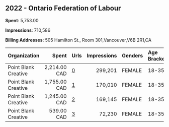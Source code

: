 ## 2022 - Ontario Federation of Labour 
**Spent**: 5,753.00

**Impressions**: 710,586

**Billing Addresses**: 505 Hamilton St., Room 301,Vancouver,V6B 2R1,CA

|Organization|Spent|Urls|Impressions|Genders|Age Brackets|Country Codes|
|:---|---:|:---|---:|:---|:---|:---|
|Point Blank Creative|2,214.00 CAD|[0](https://www.snap.com/political-ads/asset/802a3644f3abc3b2616b9a511480da010f0431d9a8dcca8ba4901e91cef65d42?mediaType=png)|299,201|FEMALE|18-35|canada|
|Point Blank Creative|1,755.00 CAD|[1](https://www.snap.com/political-ads/asset/a049876e5b13f79173abc0ce2d86d12073f59c73b15d0b910d2d3d72ae16df6c?mediaType=png)|170,010|FEMALE|18-35|canada|
|Point Blank Creative|1,245.00 CAD|[2](https://www.snap.com/political-ads/asset/76eac75c368dd0eeb68e19b42ea4b10df9a430261c343bbd050a65761ace795a?mediaType=png)|169,145|FEMALE|18-35|canada|
|Point Blank Creative|539.00 CAD|[3](https://www.snap.com/political-ads/asset/b5e822ee465708f3d0368c29b715b842f36cbd12233aac8d7b8a7e0cee806c47?mediaType=png)|72,230|FEMALE|18-35|canada|
